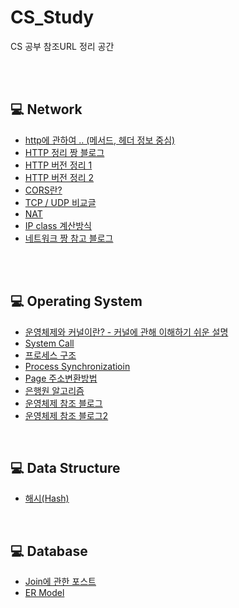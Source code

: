 # CS_Study
CS 공부 참조URL 정리 공간

<br/>

<br/>

## 💻 Network

- [http에 관하여 .. (메서드, 헤더 정보 중심)](https://www.zerocho.com/category/HTTP)
- [HTTP 정리 짱 블로그](https://victorydntmd.tistory.com/category/HTTP)
- [HTTP 버전 정리 1](https://ijbgo.tistory.com/26)
- [HTTP 버전 정리 2](https://velog.io/@zzzz465/HTTP1.1-2-3-%EC%9D%98-%EC%B0%A8%EC%9D%B4%EC%A0%90)
- [CORS란?](https://beomy.github.io/tech/browser/cors/)
- [TCP / UDP 비교글](https://coding-factory.tistory.com/614)
- [NAT](https://run-it.tistory.com/24)
- [IP class 계산방식](http://korean-daeddo.blogspot.com/2015/12/ip.html)
- [네트워크 짱 참고 블로그](https://velog.io/@tonyhan18?tag=%EB%84%A4%ED%8A%B8%EC%9B%8C%ED%81%AC)

<br/>

<br/>

## 💻 Operating System

- [운영체제와 커널이란? - 커널에 관해 이해하기 쉬운 설명](https://goodmilktea.tistory.com/23)
- [System Call](https://fjvbn2003.tistory.com/306)
- [프로세스 구조](https://velog.io/@gndan4/OS-%ED%94%84%EB%A1%9C%EC%84%B8%EC%8A%A4-%EA%B5%AC%EC%A1%B0)
- [Process Synchronizatioin](https://velog.io/@doyuni/%EC%9A%B4%EC%98%81%EC%B2%B4%EC%A0%9COS-6.-Process-Synchronization)
- [Page 주소변환방법](https://spacefordeveloper.tistory.com/174)
- [은행원 알고리즘](https://jhnyang.tistory.com/102)
- [운영체제 참조 블로그](https://jooona.tistory.com/category/%EC%A0%84%EA%B3%B5%EA%B3%B5%EB%B6%80/%EC%9A%B4%EC%98%81%EC%B2%B4%EC%A0%9C%20%28Operating%20System%29)
- [운영체제 참조 블로그2](https://m.blog.naver.com/PostList.naver?blogId=qbxlvnf11&categoryNo=62&logCode=0)

<br/>

## 💻 Data Structure

- [해시(Hash)](https://luyin.tistory.com/191)

<br/>

## 💻 Database

- [Join에 관한 포스트](https://advenoh.tistory.com/23)
- [ER Model](https://victorydntmd.tistory.com/126?category=687930)

